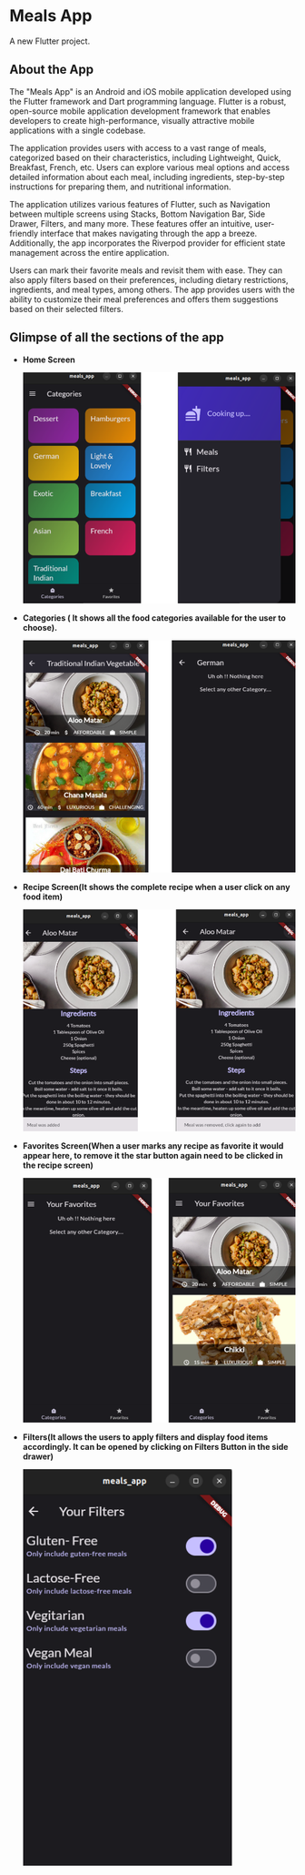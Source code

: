 # Meals App

A new Flutter project.

## About the App

The "Meals App" is an Android and iOS mobile application developed using the Flutter framework and Dart programming language. Flutter is a robust, open-source mobile application
development framework that enables developers to create high-performance, visually attractive mobile applications with a single codebase. 

The application provides users with access to a vast range of meals, categorized based on their characteristics, including Lightweight, Quick,
Breakfast, French, etc. Users can explore various meal options and access detailed information about each meal, including ingredients, step-by-step instructions for preparing them, and nutritional information.

The application utilizes various features of Flutter, such as Navigation between multiple screens using Stacks, Bottom Navigation Bar, Side Drawer, Filters, and many more. These features offer an intuitive, user-friendly interface that makes navigating through the app a breeze. Additionally, the app incorporates the Riverpod provider for efficient state management across the entire application.

Users can mark their favorite meals and revisit them with ease. They can also apply filters based
on their preferences, including dietary restrictions, ingredients, and meal types, among others.
The app provides users with the ability to customize their meal preferences and offers them
suggestions based on their selected filters.

## Glimpse of all the sections of the app

* **Home Screen**
  
  ![](images/home.png)
  

* **Categories ( It shows all the food categories available for the user to choose).**
  
  ![](images/categories.png)
  

* **Recipe Screen(It shows the complete recipe when a user click on any food item)**
  
  ![](images/recipe.png)
  

* **Favorites Screen(When a user marks any recipe as favorite it would appear here, to remove it the star button again need to be clicked in the recipe screen)**

  ![](images/favorites.png)
  

* **Filters(It allows the users to apply filters and display food items accordingly. It can be opened by clicking on Filters Button in the side drawer)**
  
  ![](images/filters.png)

